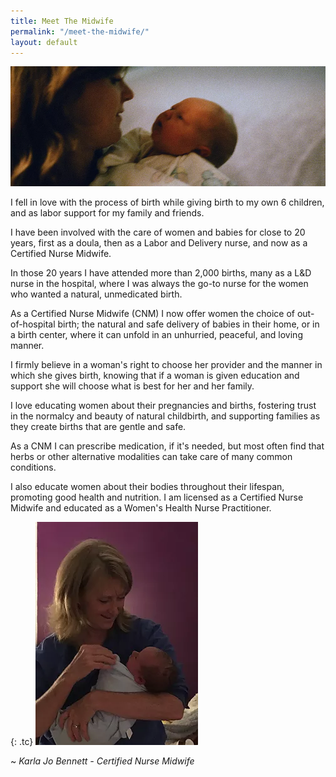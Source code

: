```yaml
---
title: Meet The Midwife
permalink: "/meet-the-midwife/"
layout: default
---
```


![karla-holding-baby-wide.webp](/uploads/karla-baby-wide.webp)

I fell in love with the process of birth while giving birth to my own 6 children, and as labor support for my family and friends.

I have been involved with the care of women and babies for close to 20 years, first as a doula, then as a Labor and Delivery nurse, and now as a Certified Nurse Midwife.

In those 20 years I have attended more than 2,000 births, many as a L&D nurse in the hospital, where I was always the go-to nurse for the women who wanted a natural, unmedicated birth.

As a Certified Nurse Midwife (CNM) I now offer women the choice of out-of-hospital birth; the natural and safe delivery of babies in their home, or in a birth center, where it can unfold in an unhurried, peaceful, and loving manner.

I firmly believe in a woman's right to choose her provider and the manner in which she gives birth, knowing that if a woman is given education and support she will choose what is best for her and her family.

I love educating women about their pregnancies and births, fostering trust in the normalcy and beauty of natural childbirth, and supporting families as they create births that are gentle and safe.

As a CNM I can prescribe medication, if it's needed, but most often find that herbs or other alternative modalities can take care of many common conditions.

I also educate women about their bodies throughout their lifespan, promoting good health and nutrition.   I am licensed as a Certified Nurse Midwife and educated as a Women's Health Nurse Practitioner.

{: .tc}
![karla-holding-baby.webp](/uploads/karla-holding-baby.webp)

\~ _Karla Jo Bennett - Certified Nurse Midwife_
